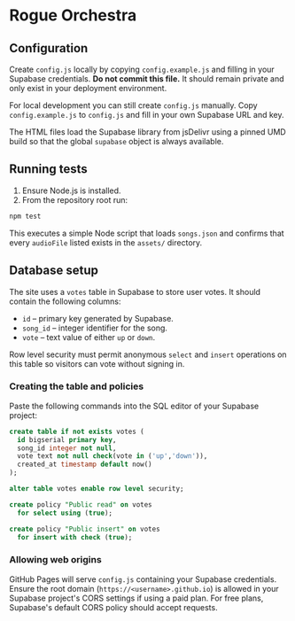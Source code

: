 # Rogue Orchestra

## Configuration

Create `config.js` locally by copying `config.example.js` and filling in your Supabase credentials. **Do not commit this file.** It should remain private and only exist in your deployment environment.

For local development you can still create `config.js` manually. Copy
`config.example.js` to `config.js` and fill in your own Supabase URL and key.

The HTML files load the Supabase library from jsDelivr using a pinned UMD build
so that the global `supabase` object is always available.

## Running tests

1. Ensure Node.js is installed.
2. From the repository root run:

```bash
npm test
```

This executes a simple Node script that loads `songs.json` and confirms that every `audioFile` listed exists in the `assets/` directory.

## Database setup

The site uses a `votes` table in Supabase to store user votes. It should contain
the following columns:

- `id` – primary key generated by Supabase.
- `song_id` – integer identifier for the song.
- `vote` – text value of either `up` or `down`.

Row level security must permit anonymous `select` and `insert` operations on
this table so visitors can vote without signing in.

### Creating the table and policies

Paste the following commands into the SQL editor of your Supabase project:

```sql
create table if not exists votes (
  id bigserial primary key,
  song_id integer not null,
  vote text not null check(vote in ('up','down')),
  created_at timestamp default now()
);

alter table votes enable row level security;

create policy "Public read" on votes
  for select using (true);

create policy "Public insert" on votes
  for insert with check (true);
```

### Allowing web origins

GitHub Pages will serve `config.js` containing your Supabase credentials. Ensure the root domain (`https://<username>.github.io`) is allowed in your Supabase project's CORS settings if using a paid plan. For free plans, Supabase's default CORS policy should accept requests.
